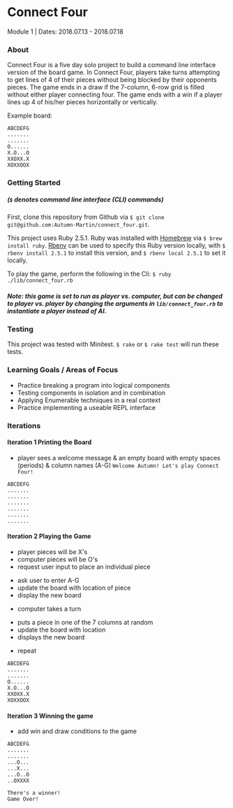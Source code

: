# Connect Four 
Module 1 | Dates: 2018.07.13 - 2018.07.18

### About
Connect Four is a five day solo project to build a command line interface version of the board game. In Connect Four, players take turns attempting to get lines of 4 of their pieces without being blocked by their opponents pieces. The game ends in a draw if the 7-column, 6-row grid is filled without either player connecting four. The game ends with a win if a player lines up 4 of his/her pieces horizontally or vertically. 

Example board: 
```
ABCDEFG
.......
.......
O......
X.O...O
XXOXX.X
XOXXOOX
```

### Getting Started
##### (`$` denotes command line interface (CLI) commands)
First, clone this repository from Github via `$ git clone git@github.com:Autumn-Martin/connect_four.git`.

This project uses Ruby 2.5.1. Ruby was installed with [Homebrew](https://brew.sh/) via `$ brew install ruby`. [Rbenv](https://github.com/rbenv/rbenv) can be used to specify this Ruby version locally, with `$ rbenv install 2.5.1` to install this version, and `$ rbenv local 2.5.1` to set it locally. 

To play the game, perform the following in the Cli: 
`$ ruby ./lib/connect_four.rb`

##### Note: this game is set to run as player vs. computer, but can be changed to player vs. player by changing the arguments in `lib/connect_four.rb` to instantiate a player instead of AI.
 
### Testing
This project was tested with Minitest. `$ rake` or `$ rake test` will run these tests. 

### Learning Goals / Areas of Focus
* Practice breaking a program into logical components
* Testing components in isolation and in combination
* Applying Enumerable techniques in a real context
* Practice implementing a useable REPL interface

### Iterations
#### Iteration 1 Printing the Board
 * player sees a welcome message & an empty board with empty spaces (periods) & column names (A-G)
 ``` Welcome Autumn! Let's play Connect Four! ```
 
 ```
 ABCDEFG
.......
.......
.......
.......
.......
.......
```

#### Iteration 2 Playing the Game
 * player pieces will be X's
 * computer pieces will be O's
 * request user input to place an individual piece
  - ask user to enter A-G
  - update the board with location of piece
  - display the new board
 * computer takes a turn
  - puts a piece in one of the 7 columns at random
  - update the board with location
  - displays the new board
  * repeat
  
 ```
ABCDEFG
.......
.......
O......
X.O...O
XXOXX.X
XOXXOOX
```
 
 #### Iteration 3 Winning the game
 * add win and draw conditions to the game
 
 ```
 ABCDEFG
.......
.......
...O...
...X...
...O..O
..OXXXX

There's a winner!
Game Over!
```
